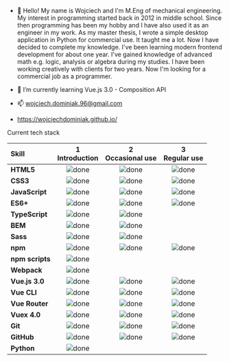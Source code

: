 - 👋 Hello! My name is Wojciech and I'm M.Eng of mechanical engineering. My
          interest in programming started back in 2012 in middle school. Since
          then programming has been my hobby and I have also used it as an
          engineer in my work. As my master thesis, I wrote a simple desktop
          application in Python for commercial use. It taught me a lot. Now I
          have decided to complete my knowledge. I've been learning modern
          frontend development for about one year. I've gained knowledge of
          advanced math e.g. logic, analysis or algebra during my studies. I
          have been working creatively with clients for two years. Now I'm
          looking for a commercial job as a programmer.
- 🌱 I’m currently learning Vue.js 3.0 - Composition API

- 📫 wojciech.dominiak.96@gmail.com 
- https://wojciechdominiak.github.io/

Current tech stack

[done]: https://user-images.githubusercontent.com/29199184/32275438-8385f5c0-bf0b-11e7-9406-42265f71e2bd.png "Done"

|               Skill              | 1<br>Introduction | 2<br>Occasional use    | 3<br>Regular use |
|:-------------------------------- |:-----------------:|:----------------------:|:----------------:|
|**HTML5**                         | ![done][done]     | ![done][done]          | ![done][done]    |
|**CSS3**                          | ![done][done]     | ![done][done]          | ![done][done]    |
|**JavaScript**                    | ![done][done]     | ![done][done]          | ![done][done]    |
|**ES6+**                          | ![done][done]     | ![done][done]          | ![done][done]    |
|**TypeScript**                    | ![done][done]     | ![done][done]          |                  |
|**BEM**                           | ![done][done]     | ![done][done]          |                  |
|**Sass**                          | ![done][done]     | ![done][done]          |                  |
|**npm**                           | ![done][done]     | ![done][done]          | ![done][done]    |
|**npm scripts**                   | ![done][done]     |                        |                  |
|**Webpack**                       | ![done][done]     |                        |                  |
|**Vue.js 3.0**                    | ![done][done]     | ![done][done]          | ![done][done]    |
|**Vue CLI**                       | ![done][done]     | ![done][done]          | ![done][done]    |
|**Vue Router**                    | ![done][done]     | ![done][done]          | ![done][done]    |
|**Vuex 4.0**                      | ![done][done]     | ![done][done]          | ![done][done]    |
|**Git**                           | ![done][done]     | ![done][done]          | ![done][done]    |
|**GitHub**                        | ![done][done]     | ![done][done]          | ![done][done]    |
|**Python**                        | ![done][done]     |                        |                  |
